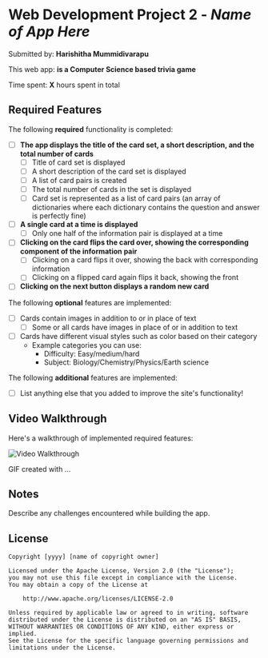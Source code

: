# Web Development Project 2 - *Name of App Here*

Submitted by: **Harishitha Mummidivarapu**

This web app: **is a Computer Science based trivia game**

Time spent: **X** hours spent in total

## Required Features

The following **required** functionality is completed:


- [ ] **The app displays the title of the card set, a short description, and the total number of cards**
  - [ ] Title of card set is displayed 
  - [ ] A short description of the card set is displayed 
  - [ ] A list of card pairs is created
  - [ ] The total number of cards in the set is displayed 
  - [ ] Card set is represented as a list of card pairs (an array of dictionaries where each dictionary contains the question and answer is perfectly fine)
- [ ] **A single card at a time is displayed**
  - [ ] Only one half of the information pair is displayed at a time
- [ ] **Clicking on the card flips the card over, showing the corresponding component of the information pair**
  - [ ] Clicking on a card flips it over, showing the back with corresponding information 
  - [ ] Clicking on a flipped card again flips it back, showing the front
- [ ] **Clicking on the next button displays a random new card**

The following **optional** features are implemented:

- [ ] Cards contain images in addition to or in place of text
  - [ ] Some or all cards have images in place of or in addition to text
- [ ] Cards have different visual styles such as color based on their category
  - Example categories you can use:
    - Difficulty: Easy/medium/hard
    - Subject: Biology/Chemistry/Physics/Earth science

The following **additional** features are implemented:

* [ ] List anything else that you added to improve the site's functionality!

## Video Walkthrough

Here's a walkthrough of implemented required features:

<img src='http://i.imgur.com/link/to/your/gif/file.gif' title='Video Walkthrough' width='' alt='Video Walkthrough' />

<!-- Replace this with whatever GIF tool you used! -->
GIF created with ...  
<!-- Recommended tools:
[Kap](https://getkap.co/) for macOS
[ScreenToGif](https://www.screentogif.com/) for Windows
[peek](https://github.com/phw/peek) for Linux. -->

## Notes

Describe any challenges encountered while building the app.

## License

    Copyright [yyyy] [name of copyright owner]

    Licensed under the Apache License, Version 2.0 (the "License");
    you may not use this file except in compliance with the License.
    You may obtain a copy of the License at

        http://www.apache.org/licenses/LICENSE-2.0

    Unless required by applicable law or agreed to in writing, software
    distributed under the License is distributed on an "AS IS" BASIS,
    WITHOUT WARRANTIES OR CONDITIONS OF ANY KIND, either express or implied.
    See the License for the specific language governing permissions and
    limitations under the License.